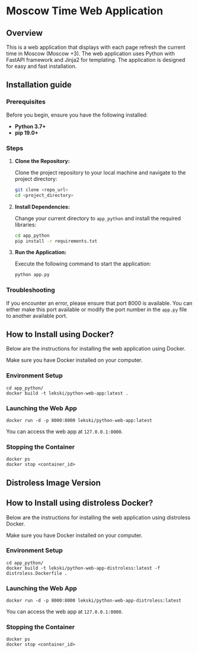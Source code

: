 # Moscow Time Web Application

## Overview

This is a web application that displays with each page refresh the current time in Moscow (Moscow +3). The web application uses Python with FastAPI framework and Jinja2 for templating. The application is designed for easy and fast installation.  

## Installation guide 

### Prerequisites

Before you begin, ensure you have the following installed:

*   **Python 3.7+**
*   **pip 19.0+**

### Steps

1.  **Clone the Repository:**

    Clone the project repository to your local machine and navigate to the project directory:

    ```bash
    git clone <repo_url>
    cd <project_directory>
    ```

2.  **Install Dependencies:**

    Change your current directory to `app_python` and install the required libraries:

    ```bash
    cd app_python
    pip install -r requirements.txt
    ```

3.  **Run the Application:**

    Execute the following command to start the application:

    ```bash
    python app.py
    ```

### Troubleshooting

If you encounter an error, please ensure that port 8000 is available. You can either make this port available or modify the port number in the `app.py` file to another available port.


## How to Install using Docker?

Below are the instructions for installing the web application using Docker.

Make sure you have Docker installed on your computer.

### Environment Setup
```
cd app_python/
docker build -t lekski/python-web-app:latest .
```

### Launching the Web App
```
docker run -d -p 8000:8000 lekski/python-web-app:latest
```

You can access the web app at `127.0.0.1:8000`.

### Stopping the Container
```
docker ps
docker stop <container_id>
```

## Distroless Image Version
## How to Install using distroless Docker?

Below are the instructions for installing the web application using distroless Docker.

Make sure you have Docker installed on your computer.

### Environment Setup
```
cd app_python/
docker build -t lekski/python-web-app-distroless:latest -f distroless.Dockerfile .
```

### Launching the Web App
```
docker run -d -p 8000:8000 lekski/python-web-app-distroless:latest
```

You can access the web app at `127.0.0.1:8000`.

### Stopping the Container
```
docker ps
docker stop <container_id>
```
